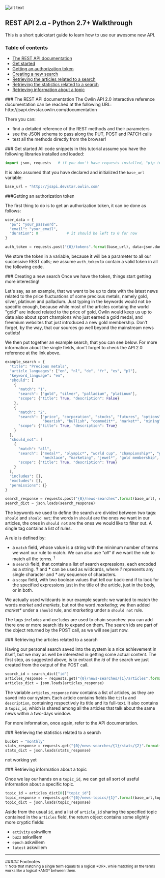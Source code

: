 
![alt text](http://owlin.com/images/homelogo.png "Owlin")
## REST API 2.α - Python 2.7+ Walkthrough

This is a short quickstart guide to learn how to use our awesome new API.

### Table of contents
- [The REST API documentation](#apidocumentation)
- [Get started](#getstarted)
- [Getting an authorization token](#authtoken)
- [Creating a new search](#newsearch)
- [Retrieving the articles related to a search](#searcharticles)
- [Retrieving the statistics related to a search](#searchstats)
- [Retrieving information about a topic](#topic)

<div id='apidocumentation'/>
### The REST API documentation
The Owlin API 2.0 interactive reference documentation can be reached at the following URL: http://jsapi.devstar.owlin.com/documentation

There you can:
* find a detailed reference of the REST methods and their parameters
* see the JSON schema to pass along the PUT, POST and PATCH calls
* test all the methods directly from the browser!

<div id='getstarted'/>
### Get started
All code snippets in this tutorial assume you have the following libraries installed and loaded:

```python
import json, requests   # if you don't have requests installed, "pip install requests" will do
```

It is also assumed that you have declared and initialized the `base_url` variable:

```python
base_url = "http://jsapi.devstar.owlin.com"
```

<div id='authtoken'/>
###Getting an authorization token

The first thing to do is to get an authorization token, it can be done as follows:

```python
user_data = {
  "pw": "your_password",
  "email": "your_email",
  "duration": 0             # it should be left to 0 for now
}

auth_token = requests.post("{0}/tokens".format(base_url), data=json.dumps(user_data)).text
```

 We store the token in a variable, because it will be a parameter to all our successive REST calls; we assume `auth_token` to contain a valid token in all the following code.
 
<div id='newsearch'/>
### Creating a new search
Once we have the token, things start getting more interesting!

Let's say, as an example, that we want to be up to date with the latest news related to the price fluctuations of some precious metals, namely gold, silver, platinum and palladium. Just typing in the keywords would not be specific enough, because while most of the articles containg the world "gold" are indeed related to the price of gold, Owlin would keep us up to date also about sport champions who just earned a gold medal, and freemium websites that just introduced a new gold membership.
Don't forget, by the way, that our sources go well beyond the mainstream news outlets! 

We then put together an example search, that you can see below.  For more information about the single fields, don't forget to check the API 2.0 reference at the link above.

```python
example_search = {
  "title": "Precious metals",                                   
  "article_languages": ["en", "nl", "de", "fr", "es", "pl"],
  "keyword_language": "en",                                    
  "should": [
    {
      "match": "1",                                            
      "search": ["gold", "silver", "palladium", "platinum"],
      "scope": {"title": True, "description": False}
    },
    {
      "match": "2",
      "search": ["price", "corporation", "stocks", "futures", "options", 
                 "bearish", "bullish", "commodit*", "market*", "mining", "analyst*"],
      "scope": {"title": True, "description": True}
    }
  ],
  "should_not": [
    {
      "match": "all",
      "search": ["medal*", "olympic*", "world cup", "championship*", "gold coast", "pendant", 
                 "necklace", "marketing", "jewel*", "gold membership", "silver membership"],
      "scope": {"title": True, "description": True}
    }
  ],
  "includes": [],
  "excludes": [],
  "permissions": {}
}

search_response = requests.post("{0}/news-searches".format(base_url), data=json.dumps(example_search), headers={"authorization": auth_token}).text
search_dict = json.loads(search_response)
```

The keywords we used to define the search are divided between two tags: `should` and `should not`; the words in `should` are the ones we want in our articles, the ones in `should not` are the ones we would like to filter out. A single tag contains a list of rules.

A rule is defined by:
* a `match` field, whose value is a string with the minimum number of terms we want our rule to match. We can also use *"all"* if we want the rule to match all the terms. <sup>[1](#footnote1)</sup>
* a `search` field, that contains a list of search expressions, each encoded as a string. __?__ and __*__ can be used as wildcards, where _?_ represents any single character and _*_ any sequence of characters. 
* a `scope` field, with two boolean values that tell our back-end if to look for the specified expressions just in the title of the article, just in the body, or in both.  

We actually used wildcards in our example search: we wanted to match the words *market* and *markets*, but not the word *marketing*; we then added *market*\* under a `should` rule, and *marketing* under a `should not` rule.

The tags `includes` and `excludes` are used to chain searches: you can add there one or more search ids to expand on them.  The search ids are part of the object returned by the POST call, as we will see just now.

<div id='searcharticles'/>
### Retrieving the articles related to a search

Having our personal search saved into the system is a nice achievement in itself, but we may as well be interested in getting some actual content. The first step, as suggested above, is to extract the *id* of the search we just created from the output of the POST call.

```python
search_id = search_dict["id"]
articles_response = requests.get("{0}/news-searches/{1}/articles".format(base_url,search_id), headers={"authorization": auth_token}).text
articles_dict = json.loads(articles_response)
```
The variable `articles_response` now contains a list of articles, as they are saved into our system.
Each article contains fields like `title` and `description`, containing respectively its title and its full-text. It also contains a `topic_id`, which is shared among all the articles that talk about the same news within a two-days window. 

For more information, once again, refer to the API documentation.

<div id='searchstats'/>
### Retrieving the statistics related to a search

```python
bucket = "monthly"
stats_response = requests.get("{0}/news-searches/{1}/stats/{2}".format(base_url,search_id,bucket), headers={"authorization": auth_token})
stats_dict = json.loads(stats_response)
```

not working yet

<div id='topic'/>
### Retrieving information about a topic

Once we lay our hands on a `topic_id`, we can get all sort of useful information about a specific topic.
```python
topic_id = articles_dict[0]["topic_id"]
topic_response = requests.get("{0}/news-topics/{1}".format(base_url,topic_id), headers={"authorization": auth_token}).text
topic_dict = json.loads(topic_response)
```
Aside from the usual `id`, and a list of `article_id` sharing the specified topic contained in the `articles` field, the return object contains some slightly more cryptic fields:

* `activity` askwillem
* `buzz` askwillem
* `epoch` askwillem
* `latest` askwillem



***

<div id='Footnotes'/>
##### Footnotes

<div id="footnote1"/>
<sup>1: Note that matching a single term equals to a logical *OR*, while matching all the terms works like a logical *AND* between them.</sup>
